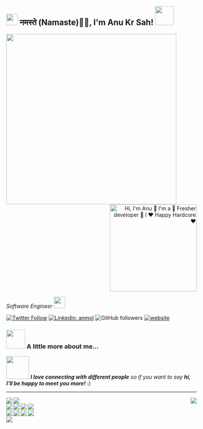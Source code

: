 <h2><img src="https://emojis.slackmojis.com/emojis/images/1531849430/4246/blob-sunglasses.gif?1531849430" width="30"/> नमस्ते (Namaste)🙏🏻, I'm Anu Kr Sah! <img src="https://media.giphy.com/media/12oufCB0MyZ1Go/giphy.gif" width="50"></h2>
<img align='left' src="http://namegif.com/wp-content/uploads/2016/04/Welcome.gif" width="450">
<p align="right">
  
  <img src="https://media.giphy.com/media/M9gbBd9nbDrOTu1Mqx/giphy.gif" width="230" alt="Hi, I'm Anu 👋 I'm a 🚀 Fresher developer 🚀 I ❤️ Happy Hardcore ❤️">
</p>
<p><em>Software Engineer  <a href="#"></a><img src="https://media.giphy.com/media/WUlplcMpOCEmTGBtBW/giphy.gif" width="30"> 
</em></p>

[![Twitter Follow](https://img.shields.io/twitter/follow/Anurag__xd?label=Follow)](https://twitter.com/intent/follow?screen_name=Anurag__xd)
[![Linkedin: anmol](https://img.shields.io/badge/-anu-blue?style=flat-square&logo=Linkedin&logoColor=white&link=https://www.linkedin.com/in/anu-kumar-sah-5197b4146/)](https://www.linkedin.com/in/anu-kumar-sah-5197b4146/)
![GitHub followers](https://img.shields.io/github/followers/Anu374?label=Follow&style=social)
[![website](https://img.shields.io/badge/Website-46a2f1.svg?&style=flat-square&logo=Google-Chrome&logoColor=white&link=https://anuragxd.rf.gd//)](https://anuragxd.rf.gd/)
<!-- ![](https://visitor-badge.glitch.me/badge?page_id=anmol098.anmol098) -->
<!-- ![Waka Readme](https://github.com/anmol098/anmol098/workflows/Waka%20Readme/badge.svg) -->

<!-- ### 📫 Like to meet me?

[![Twitter: Anu Sah](https://img.shields.io/twitter/follow/Anurag__xd?style=social)](https://twitter.com/Anurag__xd)
[![Linkedin: Anu Sah](https://img.shields.io/badge/LinkedIn-Anu-0077B5?style=flat-for-the-badge&logo=linkedin&logoColor=white&link=https://www.linkedin.com/in/anu-kumar-sah-5197b4146/)](https://www.linkedin.com/in/anu-kumar-sah-5197b4146/)
[![GitHub Thaiane](https://img.shields.io/github/followers/Anu374?label=follow&style=social)](https://github.com/Anu374) -->


### <img src="https://media.giphy.com/media/VgCDAzcKvsR6OM0uWg/giphy.gif" width="50"> A little more about me...  



<img src="https://media.giphy.com/media/LnQjpWaON8nhr21vNW/giphy.gif" width="60"> <em><b>I love connecting with different people</b> so if you want to say <b>hi, I'll be happy to meet you more!</b> :)</em>




<hr>

<img align="left" weight="4" src="https://github-readme-stats.vercel.app/api?username=Anu374&show_icons=true"/>
  
<img weight="475" src="https://github-readme-streak-stats.herokuapp.com/?user=Anu374"/> 


  

<img align="right" weight="475" src="https://github-readme-stats.vercel.app/api/top-langs/?username=Anu374&layout=compact"/>



<div class="container">
  
  
<img align="left" src="https://img.shields.io/badge/HTML5-E34F26?style=flatfor-the-badge&logo=html5&logoColor=white"/>
<img align="left" src="https://img.shields.io/badge/CSS3-1572B6?style=flatfor-the-badge&logo=css3&logoColor=white"/>
<img align="left" src="https://img.shields.io/badge/JavaScript-323330?style=flatfor-the-badge&logo=javascript&logoColor=F7DF1E"/>
<img align="left" src="https://img.shields.io/badge/Python-FFD43B?style=flatfor-the-badge&logo=python&logoColor=blue"/><br>
<img align="left" src="https://img.shields.io/badge/Flutter-02569B?style=flatfor-the-badge&logo=flutter&logoColor=white"/>
<img align="left" src="https://img.shields.io/badge/node.js-6DA55F?style=flatfor-the-badge&logo=node.js&logoColor=white"/>
<img align="left" src="https://img.shields.io/badge/GitHub-100000?style=flatfor-the-badge&logo=github&logoColor=white"/>
<img align="left" src="https://img.shields.io/badge/react-%2320232a.svg?style=flatfor-the-badge&logo=react&logoColor=%2361DAFB"/><br> 
<img align="left" src="https://img.shields.io/badge/heroku-%23430098.svg?style=flatfor-the-badge&logo=heroku&logoColor=white"/>


</div>




<!---
Anu374/Anu374 is a ✨ special ✨ repository because its `README.md` (this file) appears on your GitHub profile.
You can click the Preview link to take a look at your changes.
--->
